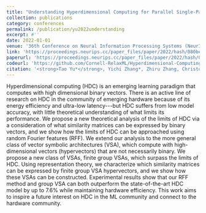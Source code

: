 ```yaml
---
title: "Understanding Hyperdimensional Computing for Parallel Single-Pass Learning"
collection: publications
category: conferences
permalink: /publication/yu2022understanding
excerpt: #''
date: 2022-01-01
venue: '36th Conference on Neural Information Processing Systems (NeurIPS 2022)'
link: 'https://proceedings.neurips.cc/paper_files/paper/2022/hash/080be5eb7e887319ff30c792c2cbc28c-Abstract-Conference.html'
paperurl: 'https://proceedings.neurips.cc/paper_files/paper/2022/hash/080be5eb7e887319ff30c792c2cbc28c-Abstract-Conference.html'
codeurl: 'https://github.com/Cornell-RelaxML/Hyperdimensional-Computing'
citation: '<strong>Tao Yu*</strong>, Yichi Zhang*, Zhiru Zhang, Christopher De Sa.'
---
```


Hyperdimensional computing (HDC) is an emerging learning paradigm that computes with high dimensional binary vectors. There is an active line of research on HDC in the community of emerging hardware because of its energy efficiency and ultra-low latency---but HDC suffers from low model accuracy, with little theoretical understanding of what limits its performance. We propose a new theoretical analysis of the limits of HDC via a consideration of what similarity matrices can be expressed by binary vectors, and we show how the limits of HDC can be approached using random Fourier features (RFF). We extend our analysis to the more general class of vector symbolic architectures (VSA), which compute with high-dimensional vectors (hypervectors) that are not necessarily binary. We propose a new class of VSAs, finite group VSAs, which surpass the limits of HDC. Using representation theory, we characterize which similarity matrices can be expressed by finite group VSA hypervectors, and we show how these VSAs can be constructed. Experimental results show that our RFF method and group VSA can both outperform the state-of-the-art HDC model by up to 7.6% while maintaining hardware efficiency. This work aims to inspire a future interest on HDC in the ML community and connect to the hardware community.
